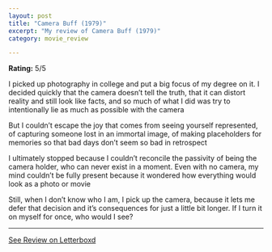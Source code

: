 ```yaml
---
layout: post
title: "Camera Buff (1979)"
excerpt: "My review of Camera Buff (1979)"
category: movie_review

---
```


**Rating:** 5/5

I picked up photography in college and put a big focus of my degree on it. I decided quickly that the camera doesn’t tell the truth, that it can distort reality and still look like facts, and so much of what I did was try to intentionally lie as much as possible with the camera

But I couldn’t escape the joy that comes from seeing yourself represented, of capturing someone lost in an immortal image, of making placeholders for memories so that bad days don’t seem so bad in retrospect

I ultimately stopped because I couldn’t reconcile the passivity of being the camera holder, who can never exist in a moment. Even with no camera, my mind couldn’t be fully present because it wondered how everything would look as a photo or movie

Still, when I don’t know who I am, I pick up the camera, because it lets me defer that decision and it’s consequences for just a little bit longer. If I turn it on myself for once, who would I see?

<hr>

[See Review on Letterboxd](https://boxd.it/3EeP1r)
